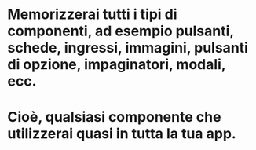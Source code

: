 # Memorizzerai tutti i tipi di componenti, ad esempio pulsanti, schede, ingressi, immagini, pulsanti di opzione, impaginatori, modali, ecc.
# Cioè, qualsiasi componente che utilizzerai quasi in tutta la tua app.
